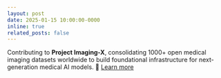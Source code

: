 ```yaml
---
layout: post
date: 2025-01-15 10:00:00-0000
inline: true
related_posts: false
---
```


Contributing to **Project Imaging-X**, consolidating 1000+ open medical imaging datasets worldwide to build foundational infrastructure for next-generation medical AI models. 🏥 [Learn more](https://github.com/uni-medical/Project-Imaging-X)